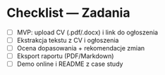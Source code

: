 # Checklist — Zadania

- [ ] MVP: upload CV (.pdf/.docx) i link do ogłoszenia
- [ ] Ekstrakcja tekstu z CV i ogłoszenia
- [ ] Ocena dopasowania + rekomendacje zmian
- [ ] Eksport raportu (PDF/Markdown)
- [ ] Demo online i README z case study
